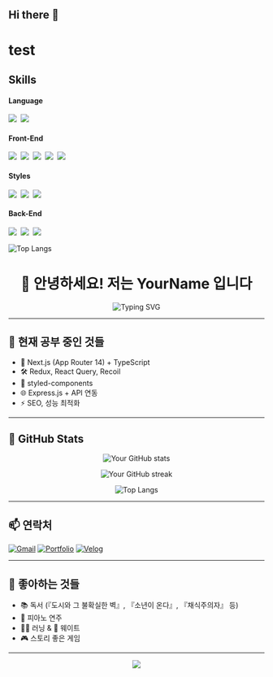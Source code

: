 ## Hi there 👋
<h1>test</h1>
<h2>Skills</h3>
<div>
  <h4>Language</h4>
  <img src="https://img.shields.io/badge/javascript-20232a.svg?style=for-the-badge&logo=javascript&logoColor=F7DF1E" />&nbsp
  <img src="https://img.shields.io/badge/typescript-20232a.svg?style=for-the-badge&logo=typescript&logoColor=3178C6" />&nbsp
</div>

<div>
  <h4>Front-End</h4>
  <img src="https://img.shields.io/badge/react-20232a.svg?style=for-the-badge&logo=react&logoColor=61DAFB" />&nbsp
  <img src="https://img.shields.io/badge/next.js-20232a.svg?style=for-the-badge&logo=nextdotjs&logoColor=000000" />&nbsp
  <img src="https://img.shields.io/badge/Redux-20232a.svg?style=for-the-badge&logo=redux&logoColor=764ABC" />&nbsp
  <img src="https://img.shields.io/badge/Recoil-20232a.svg?style=for-the-badge&logo=recoil&logoColor=white" />&nbsp
  <img src="https://img.shields.io/badge/Tanstack Query-20232a.svg?style=for-the-badge&logo=reactquery&logoColor=FF4154" />&nbsp
</div>

<div>
  <h4>Styles</h4>
  <img src="https://img.shields.io/badge/styled--components-20232a.svg?style=for-the-badge&logo=styled-components&logoColor=ffd35b" />&nbsp
  <img src="https://img.shields.io/badge/tailwindcss-20232a.svg?style=for-the-badge&logo=tailwind-css&logoColor=white" />&nbsp
  <img src="https://img.shields.io/badge/sass-20232a.svg?style=for-the-badge&logo=sass&logoColor=CC6699" />&nbsp
</div>

<div>
  <h4>Back-End</h4>
  <img src="https://img.shields.io/badge/express.js-20232a.svg?style=for-the-badge&logo=express&logoColor=000000" />&nbsp
  <img src="https://img.shields.io/badge/firebase-20232a.svg?style=for-the-badge&logo=firebase&logoColor=DD2C00" />&nbsp
  <img src="https://img.shields.io/badge/mongodb-20232a.svg?style=for-the-badge&logo=mongodb&logoColor=47A248" />&nbsp
</div>

![Top Langs](https://github-readme-stats.vercel.app/api/top-langs/?username=ghida5130&layout=compact)

<h1 align="center">👋 안녕하세요! 저는 YourName 입니다</h1>

<p align="center">
  <img src="https://readme-typing-svg.demolab.com?font=Fira+Code&size=25&pause=1000&color=36BCF7&center=true&vCenter=true&width=435&lines=프론트엔드+개발자+준비중;Next.js+%2B+TypeScript+러버;성장을+즐기는+사람" alt="Typing SVG" />
</p>

---

## 🌱 현재 공부 중인 것들
- 🚀 Next.js (App Router 14) + TypeScript
- 🛠 Redux, React Query, Recoil
- 💅 styled-components
- 🌐 Express.js + API 연동
- ⚡ SEO, 성능 최적화

---

## 🔨 GitHub Stats

<p align="center">
  <img src="https://github-readme-stats.vercel.app/api?username=YourGitHubID&show_icons=true&theme=transparent" alt="Your GitHub stats" />
</p>

<p align="center">
  <img src="https://github-readme-streak-stats.herokuapp.com/?user=YourGitHubID&theme=transparent" alt="Your GitHub streak" />
</p>

<p align="center">
  <img src="https://github-readme-stats.vercel.app/api/top-langs/?username=YourGitHubID&layout=compact&theme=transparent" alt="Top Langs" />
</p>

---

## 📫 연락처
[![Gmail](https://img.shields.io/badge/Gmail-D14836?style=for-the-badge&logo=gmail&logoColor=white)](mailto:example@example.com)
[![Portfolio](https://img.shields.io/badge/Portfolio-000000?style=for-the-badge&logo=About.me&logoColor=white)](https://your-portfolio-link.com)
[![Velog](https://img.shields.io/badge/Velog-20C997?style=for-the-badge&logo=Velog&logoColor=white)](https://velog.io/@yourname)

---

## 🎨 좋아하는 것들
- 📚 독서 (『도시와 그 불확실한 벽』, 『소년이 온다』, 『채식주의자』 등)
- 🎹 피아노 연주
- 🏃‍♂️ 러닝 & 💪 웨이트
- 🎮 스토리 좋은 게임

---

<p align="center">
  <img src="https://capsule-render.vercel.app/api?type=waving&color=auto&height=150&section=footer" />
</p>




<!--
**ghida5130/ghida5130** is a ✨ _special_ ✨ repository because its `README.md` (this file) appears on your GitHub profile.

Here are some ideas to get you started:

- 🔭 I’m currently working on ...
- 🌱 I’m currently learning ...
- 👯 I’m looking to collaborate on ...
- 🤔 I’m looking for help with ...
- 💬 Ask me about ...
- 📫 How to reach me: ...
- 😄 Pronouns: ...
- ⚡ Fun fact: ...
-->
